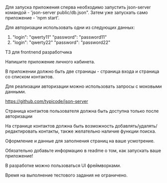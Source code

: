 Для запуска приложения сперва необходимо запустить json-server командой - 'json-server public/db.json".
Затем уже запускать само приложение - 'npm start'.

Для авторизации использовать одни из следующих данных:
1. "login": "qwerty11" "password": "password11"
2. "login": "qwerty22" "password": "password22"

ТЗ для frontnend разработчика
 
Напишите приложение личного кабинета.

В приложении должно быть две страницы - страница входа и страница со списком контактов.

Для реализации авторизации можно использовать запросы с моковыми данными.

https://github.com/typicode/json-server

Страница контактов пользователя должна быть доступна только после авторизации

На странице контактов должна быть возможность добавлять/удалять/редактировать контакты, также желательно наличие функции поиска.

Оформление и данные для заполнения страниц на ваше усмотрение.

Обязательно добавьте информацию в readme о том, как запускать ваше приложение!

В разработке можно пользоваться UI фреймворками.

Время на выполнение тестового задания не ограничено.
